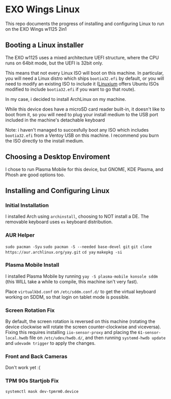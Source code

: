 # EXO Wings Linux
This repo documents the progress of installing and configuring Linux to run on the EXO Wings w1125 2in1

## Booting a Linux installer
The EXO w1125 uses a mixed architecture UEFI structure, where the CPU runs on 64bit mode, but the UEFI is 32bit only.

This means that not every Linux ISO will boot on this machine. In particular, you will need a Linux distro which ships `bootia32.efi` by default, or you will need to modify an existing ISO to include it ([Linuxium](https://linuxiumcomau.blogspot.com/search/label/ISOs) offers Ubuntu ISOs modified to include `bootia32.efi` if you want to go that route).

In my case, i decided to install ArchLinux on my machine.

While this device does have a microSD card reader built-in, it doesn't like to boot from it, so you will need to plug your install medium to the USB port included in the machine's detachable keyboard

Note: i haven't managed to succesfully boot any ISO which includes `bootia32.efi` from a Ventoy USB on this machine. I recommend you burn the ISO directly to the install medium.

## Choosing a Desktop Enviroment
I chose to run Plasma Mobile for this device, but GNOME, KDE Plasma, and Phosh are good options too.

## Installing and Configuring Linux
### Initial Installation
I installed Arch using `archinstall`, choosing to NOT install a DE. The removable keyboard uses `es` keyboard distribution.

### AUR Helper
`sudo pacman -Syu`
`sudo pacman -S --needed base-devel git`
`git clone https://aur.archlinux.org/yay.git`
`cd yay`
`makepkg -si`

### Plasma Mobile Install
I installed Plasma Mobile by running `yay -S plasma-mobile konsole sddm` (this WILL take a while to compile, this machine isn't very fast).

Place `virtualkbd.conf` on `/etc/sddm.conf.d/` to get the virtual keyboard working on SDDM, so that login on tablet mode is possible. 

### Screen Rotation Fix
By default, the screen rotation is reversed on this machine (rotating the device clockwise will rotate the screen counter-clockwise and viceversa). Fixing this requires installing `iio-sensor-proxy` and placing the `61-sensor-local.hwdb` file on `/etc/udev/hwdb.d/`, and then running `systemd-hwdb update` and `udevadm trigger` to apply the changes.

### Front and Back Cameras
Don't work yet :(

### TPM 90s Startjob Fix
`systemctl mask dev-tpmrm0.device`

